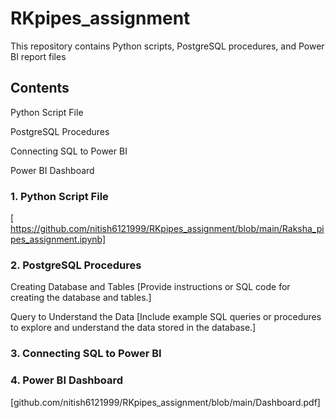 # RKpipes_assignment

This repository contains Python scripts, PostgreSQL procedures, and Power BI report files

## Contents

Python Script File

PostgreSQL Procedures

Connecting SQL to Power BI

Power BI Dashboard

### 1. Python Script File
[ https://github.com/nitish6121999/RKpipes_assignment/blob/main/Raksha_pipes_assignment.ipynb]

### 2. PostgreSQL Procedures
Creating Database and Tables
[Provide instructions or SQL code for creating the database and tables.]

 Query to Understand the Data
[Include example SQL queries or procedures to explore and understand the data stored in the database.]

### 3. Connecting SQL to Power BI


### 4. Power BI Dashboard
[github.com/nitish6121999/RKpipes_assignment/blob/main/Dashboard.pdf]
